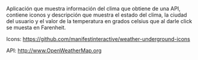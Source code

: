 

Aplicación que muestra información del clima que obtiene de una API, contiene iconos y descripción que muestra el estado del clima, la ciudad del usuario y el valor de la temperatura en grados celsius que al darle click se muesta en Farenheit.

Icons: https://github.com/manifestinteractive/weather-underground-icons

API: http://www.OpenWeatherMap.org
